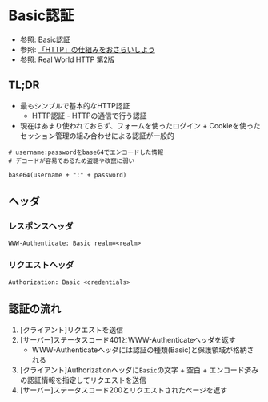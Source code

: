 # Basic認証
- 参照: [Basic認証](https://ja.wikipedia.org/wiki/Basic%E8%AA%8D%E8%A8%BC)
- 参照: [「HTTP」の仕組みをおさらいしよう](https://www.atmarkit.co.jp/ait/articles/1608/10/news021.html)
- 参照: Real World HTTP 第2版

## TL;DR
- 最もシンプルで基本的なHTTP認証
  - HTTP認証 - HTTPの通信で行う認証
- 現在はあまり使われておらず、フォームを使ったログイン + Cookieを使ったセッション管理の組み合わせによる認証が一般的

```
# username:passwordをbase64でエンコードした情報
# デコードが容易であるため盗聴や改竄に弱い

base64(username + ":" + password)
```

## ヘッダ
### レスポンスヘッダ
```
WWW-Authenticate: Basic realm=<realm>
```

### リクエストヘッダ
```
Authorization: Basic <credentials>
```

## 認証の流れ
1. [クライアント]リクエストを送信
2. [サーバー]ステータスコード401とWWW-Authenticateヘッダを返す
    - WWW-Authenticateヘッダには認証の種類(Basic)と保護領域が格納される
3. [クライアント]Authorizationヘッダに`Basic`の文字 + 空白 + エンコード済みの認証情報を指定してリクエストを送信
4. [サーバー]ステータスコード200とリクエストされたページを返す
